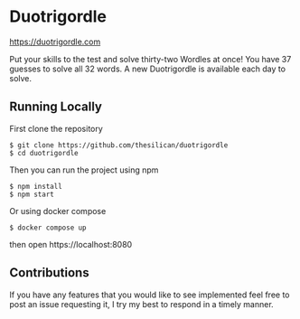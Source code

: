 # Duotrigordle

https://duotrigordle.com

Put your skills to the test and solve thirty-two Wordles at once! You have 37 guesses to solve all 32 words. A new Duotrigordle is available each day to solve.

## Running Locally

First clone the repository

```
$ git clone https://github.com/thesilican/duotrigordle
$ cd duotrigordle
```

Then you can run the project using npm

```
$ npm install
$ npm start
```

Or using docker compose

```
$ docker compose up
```

then open https://localhost:8080

## Contributions

If you have any features that you would like to see implemented feel free to post an issue requesting it, I try my best to respond in a timely manner.
